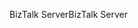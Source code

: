 <span data-ttu-id="d242d-101">BizTalk Server</span><span class="sxs-lookup"><span data-stu-id="d242d-101">BizTalk Server</span></span>